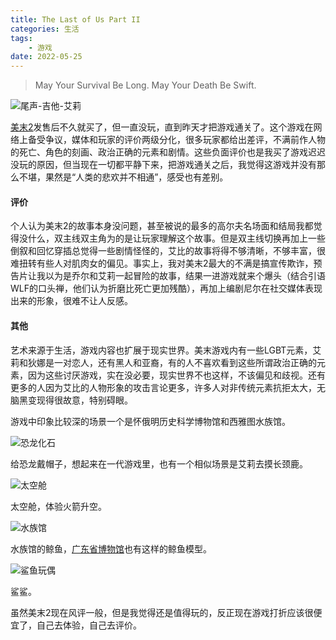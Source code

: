 ```yaml
---
title: The Last of Us Part II
categories: 生活
tags: 
    - 游戏
date: 2022-05-25
---
```


> May Your Survival Be Long. May Your Death Be Swift.

![尾声-吉他-艾莉](../images/202205/The_Last_of_Us%E2%84%A2_Part_II_20220524130935.jpg)

[美末2](https://en.wikipedia.org/wiki/The_Last_of_Us_Part_II)发售后不久就买了，但一直没玩，直到昨天才把游戏通关了。这个游戏在网络上备受争议，媒体和玩家的评价两级分化，很多玩家都给出差评，不满前作人物的死亡、角色的刻画、政治正确的元素和剧情。这些负面评价也是我买了游戏迟迟没玩的原因，但当现在一切都平静下来，把游戏通关之后，我觉得这游戏并没有那么不堪，果然是“人类的悲欢并不相通”，感受也有差别。

#### 评价

个人认为美末2的故事本身没问题，甚至被说的最多的高尔夫名场面和结局我都觉得没什么，双主线双主角为的是让玩家理解这个故事。但是双主线切换再加上一些倒叙和回忆穿插总觉得一些剧情怪怪的，艾比的故事将得不够清晰，不够丰富，很难扭转有些人对肌肉女的偏见。事实上，我对美末2最大的不满是搞宣传欺诈，预告片让我以为是乔尔和艾莉一起冒险的故事，结果一进游戏就来个爆头（结合引语WLF的口头禅，他们认为折磨比死亡更加残酷），再加上编剧尼尔在社交媒体表现出来的形象，很难不让人反感。

#### 其他

艺术来源于生活，游戏内容也扩展于现实世界。美末游戏内有一些LGBT元素，艾莉和狄娜是一对恋人，还有黑人和亚裔，有的人不喜欢看到这些所谓政治正确的元素，因为这些讨厌游戏，实在没必要，现实世界不也这样，不该偏见和歧视。还有更多的人因为艾比的人物形象的攻击言论更多，许多人对非传统元素抗拒太大，无脑黑变现得很故意，特别碍眼。

游戏中印象比较深的场景一个是怀俄明历史科学博物馆和西雅图水族馆。

![恐龙化石](../images/202205/The_Last_of_Us%E2%84%A2_Part_II_20220421165555.jpg)

给恐龙戴帽子，想起来在一代游戏里，也有一个相似场景是艾莉去摸长颈鹿。

![太空舱](../images/202205/The_Last_of_Us%E2%84%A2_Part_II_20220421170832.jpg)

太空舱，体验火箭升空。

![水族馆](../images/202205/The_Last_of_Us%E2%84%A2_Part_II_20220511233632.jpg)

水族馆的鲸鱼，[广东省博物馆](https://zguishen.com/posts/b354297a.html)也有这样的鲸鱼模型。

![鲨鱼玩偶](../images/202205/The_Last_of_Us%E2%84%A2_Part_II_20220524003014.jpg)

鲨鲨。

虽然美末2现在风评一般，但是我觉得还是值得玩的，反正现在游戏打折应该很便宜了，自己去体验，自己去评价。
